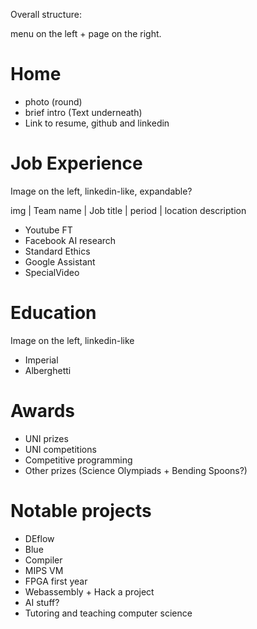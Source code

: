 Overall structure:

menu on the left + page on the right.

# Home
* photo (round)
* brief intro (Text underneath)
* Link to resume, github and linkedin

# Job Experience
Image on the left, linkedin-like, expandable?

img | Team name | Job title
    | period
    | location
description

* Youtube FT
* Facebook AI research
* Standard Ethics
* Google Assistant
* SpecialVideo

# Education
Image on the left, linkedin-like
* Imperial
* Alberghetti

# Awards
* UNI prizes
* UNI competitions
* Competitive programming
* Other prizes (Science Olympiads + Bending Spoons?)

# Notable projects

* DEflow
* Blue
* Compiler
* MIPS VM
* FPGA first year
* Webassembly + Hack a project
* AI stuff?
* Tutoring and teaching computer science
